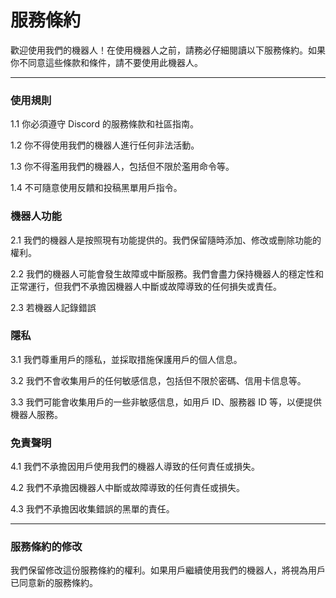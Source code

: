 <h1>服務條約</h1>

<p>歡迎使用我們的機器人！在使用機器人之前，請務必仔細閱讀以下服務條約。如果你不同意這些條款和條件，請不要使用此機器人。</p>

---

<h3>使用規則</h3>
1.1 你必須遵守 Discord 的服務條款和社區指南。

1.2 你不得使用我們的機器人進行任何非法活動。

1.3 你不得濫用我們的機器人，包括但不限於濫用命令等。

1.4 不可隨意使用反饋和投稿黑單用戶指令。

<h3>機器人功能</h3>
2.1 我們的機器人是按照現有功能提供的。我們保留隨時添加、修改或刪除功能的權利。

2.2 我們的機器人可能會發生故障或中斷服務。我們會盡力保持機器人的穩定性和正常運行，但我們不承擔因機器人中斷或故障導致的任何損失或責任。

2.3 若機器人記錄錯誤

<h3>隱私</h3>
3.1 我們尊重用戶的隱私，並採取措施保護用戶的個人信息。

3.2 我們不會收集用戶的任何敏感信息，包括但不限於密碼、信用卡信息等。

3.3 我們可能會收集用戶的一些非敏感信息，如用戶 ID、服務器 ID 等，以便提供機器人服務。

<h3>免責聲明</h3>
4.1 我們不承擔因用戶使用我們的機器人導致的任何責任或損失。

4.2 我們不承擔因機器人中斷或故障導致的任何責任或損失。

4.3 我們不承擔因收集錯誤的黑單的責任。

---

<h3>服務條約的修改</h3>
<p>我們保留修改這份服務條約的權利。如果用戶繼續使用我們的機器人，將視為用戶已同意新的服務條約。</p>
